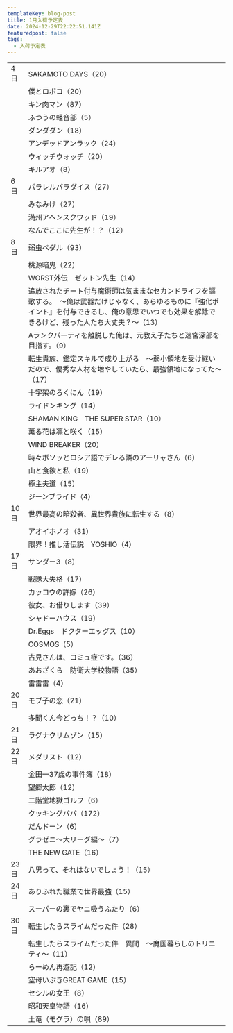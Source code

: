 ```yaml
---
templateKey: blog-post
title: 1月入荷予定表
date: 2024-12-29T22:22:51.141Z
featuredpost: false
tags:
  - 入荷予定表
---
```



<!--\[if !mso]>
<style>
v\:* {behavior:url(#default#VML);}
o\:* {behavior:url(#default#VML);}
x\:* {behavior:url(#default#VML);}
.shape {behavior:url(#default#VML);}
</style>
<!\[endif]-->

|                        |                                                                                                        |
| ---------------------- | ------------------------------------------------------------------------------------------------------ |
| <!--StartFragment-->4日 | SAKAMOTO DAYS（20）                                                                                      |
| 　                      | 僕とロボコ（20）                                                                                              |
| 　                      | キン肉マン（87）                                                                                              |
| 　                      | ふつうの軽音部（5）                                                                                             |
| 　                      | ダンダダン（18）                                                                                              |
| 　                      | アンデッドアンラック（24）                                                                                         |
| 　                      | ウィッチウォッチ（20）                                                                                           |
| 　                      | キルアオ（8）                                                                                                |
| 6日                     | パラレルパラダイス（27）                                                                                          |
| 　                      | みなみけ（27）                                                                                               |
| 　                      | 満州アヘンスクワッド（19）                                                                                         |
| 　                      | なんでここに先生が！？（12）                                                                                        |
| 8日                     | 弱虫ペダル（93）                                                                                              |
| 　                      | 桃源暗鬼（22）                                                                                               |
| 　                      | WORST外伝　ゼットン先生（14）                                                                                     |
| 　                      | 追放されたチート付与魔術師は気ままなセカンドライフを謳歌する。　～俺は武器だけじゃなく、あらゆるものに『強化ポイント』を付与できるし、俺の意思でいつでも効果を解除できるけど、残った人たち大丈夫？～（13） |
| 　                      | Aランクパーティを離脱した俺は、元教え子たちと迷宮深部を目指す。（9）                                                                    |
| 　                      | 転生貴族、鑑定スキルで成り上がる　～弱小領地を受け継いだので、優秀な人材を増やしていたら、最強領地になってた～（17）                                            |
| 　                      | 十字架のろくにん（19）                                                                                           |
| 　                      | ライドンキング（14）                                                                                            |
| 　                      | SHAMAN KING　THE SUPER STAR（10）                                                                         |
| 　                      | 薫る花は凛と咲く（15）                                                                                           |
| 　                      | WIND BREAKER（20）                                                                                       |
| 　                      | 時々ボソッとロシア語でデレる隣のアーリャさん（6）                                                                              |
| 　                      | 山と食欲と私（19）                                                                                             |
| 　                      | 極主夫道（15）                                                                                               |
| 　                      | ジーンブライド（4）                                                                                             |
| 10日                    | 世界最高の暗殺者、異世界貴族に転生する（8）                                                                                 |
| 　                      | アオイホノオ（31）                                                                                             |
| 　                      | 限界！推し活伝説　YOSHIO（4）                                                                                     |
| 17日                    | サンダー3（8）                                                                                               |
| 　                      | 戦隊大失格（17）                                                                                              |
| 　                      | カッコウの許嫁（26）                                                                                            |
| 　                      | 彼女、お借りします（39）                                                                                          |
| 　                      | シャドーハウス（19）                                                                                            |
| 　                      | Dr.Eggs　ドクターエッグス（10）                                                                                   |
| 　                      | COSMOS（5）                                                                                              |
| 　                      | 古見さんは、コミュ症です。（36）                                                                                      |
| 　                      | あおざくら　防衛大学校物語（35）                                                                                      |
| 　                      | 雷雷雷（4）                                                                                                 |
| 20日                    | モブ子の恋（21）                                                                                              |
| 　                      | 多聞くん今どっち！？（10）                                                                                         |
| 21日                    | ラグナクリムゾン（15）                                                                                           |
| 22日                    | メダリスト（12）                                                                                              |
| 　                      | 金田一37歳の事件簿（18）                                                                                         |
| 　                      | 望郷太郎（12）                                                                                               |
| 　                      | 二階堂地獄ゴルフ（6）                                                                                            |
| 　                      | クッキングパパ（172）                                                                                           |
| 　                      | だんドーン（6）                                                                                               |
| 　                      | グラゼニ～大リーグ編～（7）                                                                                         |
| 　                      | THE NEW GATE（16）                                                                                       |
| 23日                    | 八男って、それはないでしょう！（15）                                                                                    |
| 24日                    | ありふれた職業で世界最強（15）                                                                                       |
| 　                      | スーパーの裏でヤニ吸うふたり（6）                                                                                      |
| 30日                    | 転生したらスライムだった件（28）                                                                                      |
| 　                      | 転生したらスライムだった件　異聞　～魔国暮らしのトリニティ～（11）                                                                     |
| 　                      | らーめん再遊記（12）                                                                                            |
| 　                      | 空母いぶきGREAT GAME（15）                                                                                    |
| 　                      | セシルの女王（8）                                                                                              |
| 　                      | 昭和天皇物語（16）                                                                                             |
| 　                      | 土竜（モグラ）の唄（89）<!--EndFragment-->                                                                        |